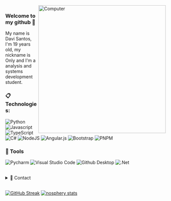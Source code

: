 <img src="https://raw.githubusercontent.com/MicaelliMedeiros/micaellimedeiros/master/image/computer-illustration.png" min-width="400px" max-width="400px" width="400px" align="right" alt="Computer">

### Welcome to my github 💫
My name is Davi Santos, I'm 19 years old, my nickname is Only and I'm a analysis and systems development student.

### :clipboard: Technologies:
  ![Python](https://img.shields.io/badge/python-ED8B00?style=for-the-badge&logo=python&logoColor=white)
  ![Javascript](https://img.shields.io/badge/Javascript-000000?style=for-the-badge&logo=Javascript&logoColor=yellow)
  ![TypeScript](https://img.shields.io/badge/typescript-%23007ACC.svg?style=for-the-badge&logo=typescript&logoColor=white)
  ![C#](https://img.shields.io/badge/c%23-%23239120.svg?style=for-the-badge&logo=c-sharp&logoColor=white)
  ![NodeJS](https://img.shields.io/badge/node.js-6DA55F?style=for-the-badge&logo=node.js&logoColor=white)
  ![Angular.js](https://img.shields.io/badge/angular.js-%23E23237.svg?style=for-the-badge&logo=angularjs&logoColor=white)
  ![Bootstrap](https://img.shields.io/badge/bootstrap-%238511FA.svg?style=for-the-badge&logo=bootstrap&logoColor=white)
  ![PNPM](https://img.shields.io/badge/pnpm-%234a4a4a.svg?style=for-the-badge&logo=pnpm&logoColor=f69220)
### 🚀 Tools

  ![Pycharm](https://img.shields.io/badge/Pycharm-000000?style=for-the-badge&logo=Pycharm&logoColor=yellow)
  ![Visual Studio Code](https://img.shields.io/badge/VSCode-008B8B?style=for-the-badge&logo=visual-studio-code&logoColor=blue)
  ![Github Desktop](https://img.shields.io/badge/GitHub_Desktop-gray?style=for-the-badge&logo=github&logoColor=purple)
  ![.Net](https://img.shields.io/badge/.NET-5C2D91?style=for-the-badge&logo=.net&logoColor=white)

  
  



<br/>

<details>
  <summary>💬 Contact</summary>
   </br>    <img align="left" alt="Discord" target="_blank" width="25px" src="https://raw.githubusercontent.com/anuraghazra/anuraghazra/master/assets/discord-round.svg"/>
  <string>OnlyD#5335</string>
</details> 
  
<br/>

[![GitHub Streak](http://github-readme-streak-stats.herokuapp.com?user=davisnts&theme=tokyonight&fire=DD6400&ring=DD6400&currStreakNum=DD985F&stroke=484848)](https://git.io/streak-stats)
[![nosphery stats](https://github-readme-stats.vercel.app/api?username=davisnts&layout=compact&theme=tokyonight&hide_title=true&show_icons=true&count_private=true)](https://github.com/davisnts/)
